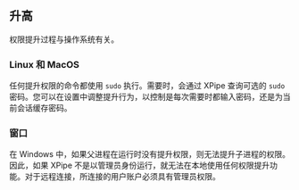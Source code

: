 ## 升高

权限提升过程与操作系统有关。

### Linux 和 MacOS

任何提升权限的命令都使用 `sudo` 执行。需要时，会通过 XPipe 查询可选的 `sudo` 密码。您可以在设置中调整提升行为，以控制是每次需要时都输入密码，还是为当前会话缓存密码。

### 窗口

在 Windows 中，如果父进程在运行时没有提升权限，则无法提升子进程的权限。因此，如果 XPipe 不是以管理员身份运行，就无法在本地使用任何权限提升功能。对于远程连接，所连接的用户账户必须具有管理员权限。